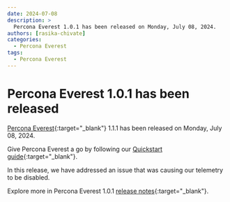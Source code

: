 ```yaml
---
date: 2024-07-08
description: >
  Percona Everest 1.0.1 has been released on Monday, July 08, 2024.
authors: [rasika-chivate]
categories:
  - Percona Everest
tags:
  - Percona Everest
---
```


# Percona Everest 1.0.1 has been released

<!-- more -->

[Percona Everest](https://docs.percona.com/everest/index.html){:target="_blank"} 1.1.1 has been released on Monday, July 08, 2024. 

Give Percona Everest a go by following our [Quickstart guide](https://docs.percona.com/everest/quickstart-guide/quick-install.html){:target="_blank"}.

In this release, we have addressed an issue that was causing our telemetry to be disabled.

Explore more in Percona Everest 1.0.1 [release notes](https://docs.percona.com/everest/release-notes/Percona-Everest-1.0.1-%282024-07-08%29.html){:target="_blank"}.